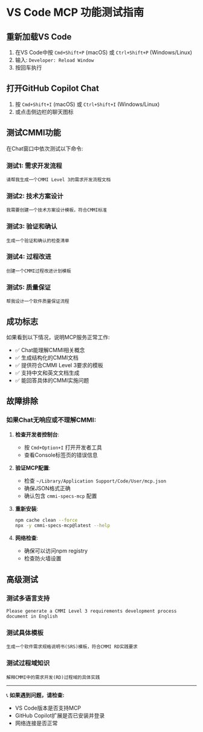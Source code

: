 # VS Code MCP 功能测试指南

## 重新加载VS Code

1. 在VS Code中按 `Cmd+Shift+P` (macOS) 或 `Ctrl+Shift+P` (Windows/Linux)
2. 输入: `Developer: Reload Window`
3. 按回车执行

## 打开GitHub Copilot Chat

1. 按 `Cmd+Shift+I` (macOS) 或 `Ctrl+Shift+I` (Windows/Linux)
2. 或点击侧边栏的聊天图标

## 测试CMMI功能

在Chat窗口中依次测试以下命令:

### 测试1: 需求开发流程
```
请帮我生成一个CMMI Level 3的需求开发流程文档
```

### 测试2: 技术方案设计
```
我需要创建一个技术方案设计模板，符合CMMI标准
```

### 测试3: 验证和确认
```
生成一个验证和确认的检查清单
```

### 测试4: 过程改进
```
创建一个CMMI过程改进计划模板
```

### 测试5: 质量保证
```
帮我设计一个软件质量保证流程
```

## 成功标志

如果看到以下情况，说明MCP服务正常工作:

- ✅ Chat能理解CMMI相关概念
- ✅ 生成结构化的CMMI文档
- ✅ 提供符合CMMI Level 3要求的模板
- ✅ 支持中文和英文文档生成
- ✅ 能回答具体的CMMI实施问题

## 故障排除

### 如果Chat无响应或不理解CMMI:

1. **检查开发者控制台**:
   - 按 `Cmd+Option+I` 打开开发者工具
   - 查看Console标签页的错误信息

2. **验证MCP配置**:
   - 检查 `~/Library/Application Support/Code/User/mcp.json`
   - 确保JSON格式正确
   - 确认包含 `cmmi-specs-mcp` 配置

3. **重新安装**:
   ```bash
   npm cache clean --force
   npx -y cmmi-specs-mcp@latest --help
   ```

4. **网络检查**:
   - 确保可以访问npm registry
   - 检查防火墙设置

## 高级测试

### 测试多语言支持
```
Please generate a CMMI Level 3 requirements development process document in English
```

### 测试具体模板
```
生成一个软件需求规格说明书(SRS)模板，符合CMMI RD实践要求
```

### 测试过程域知识
```
解释CMMI中的需求开发(RD)过程域的具体实践
```

---

📞 **如果遇到问题，请检查:**
- VS Code版本是否支持MCP
- GitHub Copilot扩展是否已安装并登录  
- 网络连接是否正常
